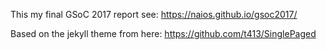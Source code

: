 This my final GSoC 2017 report see: https://naios.github.io/gsoc2017/

Based on the jekyll theme from here: https://github.com/t413/SinglePaged
